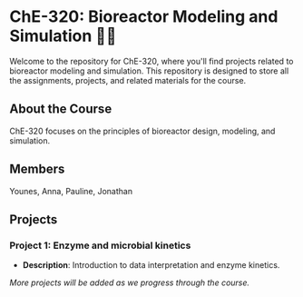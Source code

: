 # ChE-320: Bioreactor Modeling and Simulation 🌱🔬

Welcome to the repository for ChE-320, where you'll find projects related to bioreactor modeling and simulation. This repository is designed to store all the assignments, projects, and related materials for the course.

## About the Course

ChE-320 focuses on the principles of bioreactor design, modeling, and simulation.

## Members
Younes, Anna, Pauline, Jonathan

## Projects

### Project 1: Enzyme and microbial kinetics
   - **Description**: Introduction to data interpretation and enzyme kinetics.

   *More projects will be added as we progress through the course.*

